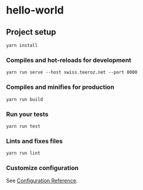 # hello-world

## Project setup
```
yarn install
```

### Compiles and hot-reloads for development
```
yarn run serve --host swiss.teeroz.net --port 8000
```

### Compiles and minifies for production
```
yarn run build
```

### Run your tests
```
yarn run test
```

### Lints and fixes files
```
yarn run lint
```

### Customize configuration
See [Configuration Reference](https://cli.vuejs.org/config/).
